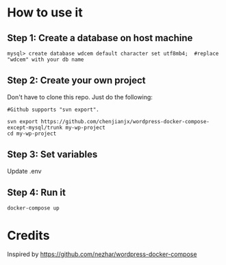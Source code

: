 # How to use it

## Step 1: Create a database on host machine

```
mysql> create database wdcem default character set utf8mb4;  #replace "wdcem" with your db name
```

## Step 2: Create your own project

Don't have to clone this repo. Just do the following: 

```
#Github supports "svn export". 

svn export https://github.com/chenjianjx/wordpress-docker-compose-except-mysql/trunk my-wp-project
cd my-wp-project 
```


## Step 3: Set variables 
Update .env

## Step 4: Run it

```
docker-compose up
```

# Credits
Inspired by https://github.com/nezhar/wordpress-docker-compose
